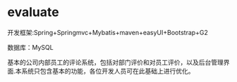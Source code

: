 # evaluate
开发框架:Spring+Springmvc+Mybatis+maven+easyUI+Bootstrap+G2

数据库：MySQL

基本的公司内部员工的评论系统，包括对部门评价和对员工评价，以及后台管理界面.本系统只包含基本的功能，各位开发人员可在此基础上进行优化。
